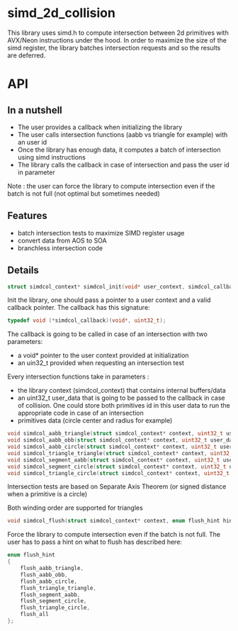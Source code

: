 # simd_2d_collision

This library uses simd.h to compute intersection between 2d primitives with AVX/Neon instructions under the hood. In order to maximize the size of the simd register, the library batches intersection requests and so the results are deferred.

# API

## In a nutshell

* The user provides a callback when initializing the library
* The user calls intersection functions (aabb vs triangle for example) with an user id
* Once the library has enough data, it computes a batch of intersection using simd instructions
* The library calls the callback in case of intersection and pass the user id in parameter

Note : the user can force the library to compute intersection even if the batch is not full (not optimal but sometimes needed)

## Features

* batch intersection tests to maximize SIMD register usage
* convert data from AOS to SOA
* branchless intersection code

## Details

```C
struct simdcol_context* simdcol_init(void* user_context, simdcol_callback callback);
```

Init the library, one should pass a pointer to a user context and a valid callback pointer.
The callback has this signature:

```C
typedef void (*simdcol_callback)(void*, uint32_t);
```

The callback is going to be called in case of an intersection with two parameters:
* a void* pointer to the user context provided at initialization
* an uin32_t provided when requesting an intersection test

Every intersection functions take in parameters :
  * the library context (simdcol_context) that contains internal buffers/data
  * an uint32_t user_data that is going to be passed to the callback in case of collision. One could store both primitives id in this user data to run the appropriate code in case of an intersection
  * primitives data (circle center and radius for example)

```C
void simdcol_aabb_triangle(struct simdcol_context* context, uint32_t user_data, aabb box, vec2 p0, vec2 p1, vec2 p2);
void simdcol_aabb_obb(struct simdcol_context* context, uint32_t user_data, aabb box, segment obb_height, float obb_width);
void simdcol_aabb_circle(struct simdcol_context* context, uint32_t user_data, aabb box, circle c);
void simdcol_triangle_triangle(struct simdcol_context* context, uint32_t user_data, const vec2 a[3], const vec2 b[3]);
void simdcol_segment_aabb(struct simdcol_context* context, uint32_t user_data, segment line, aabb box);
void simdcol_segment_circle(struct simdcol_context* context, uint32_t user_data, segment line, circle c);
void simdcol_triangle_circle(struct simdcol_context* context, uint32_t user_data, vec2 v0, vec2 v1, vec2 v2, circle c);
```

Intersection tests are based on Separate Axis Theorem (or signed distance when a primitive is a circle)

Both winding order are supported for triangles

```C
void simdcol_flush(struct simdcol_context* context, enum flush_hint hint);
```

Force the library to compute intersection even if the batch is not full. The user has to pass a hint on what to flush has described here:

```C
enum flush_hint
{
    flush_aabb_triangle,
    flush_aabb_obb,
    flush_aabb_circle,
    flush_triangle_triangle,
    flush_segment_aabb,
    flush_segment_circle,
    flush_triangle_circle,
    flush_all
};
```

